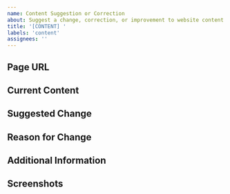 ```yaml
---
name: Content Suggestion or Correction
about: Suggest a change, correction, or improvement to website content
title: '[CONTENT] '
labels: 'content'
assignees: ''
---
```


## Page URL
<!-- Add the URL of the page you're referring to -->

## Current Content
<!-- Quote the current content that needs changing (if applicable) -->

## Suggested Change
<!-- Describe your suggested change or improvement in detail -->

## Reason for Change
<!-- Explain why this change would improve the website -->

## Additional Information
<!-- Any additional information or context -->

## Screenshots
<!-- If applicable, add screenshots to help explain the issue -->